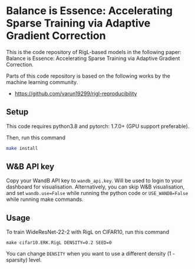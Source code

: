 # Balance is Essence: Accelerating Sparse Training via Adaptive Gradient Correction

This is the code repository of RigL-based models in the following paper: Balance is Essence: Accelerating Sparse Training via Adaptive Gradient Correction.

Parts of this code repository is based on the following works by the machine learning community.

* https://github.com/varun19299/rigl-reproducibility

## Setup

This code requires python3.8 and pytorch: 1.7.0+ (GPU support preferable).

Then, run this command
```bash
make install
```

## W&B API key

Copy your WandB API key to `wandb_api.key`.
Will be used to login to your dashboard for visualisation. 
Alternatively, you can skip W&B visualisation, 
and set `wandb.use=False` while running the python code or `USE_WANDB=False` while running make commands.

## Usage

To train WideResNet-22-2 with RigL on CIFAR10, run this command

```
make cifar10.ERK.RigL DENSITY=0.2 SEED=0
````

You can change `DENSITY` when you want to use a different density (1 - sparsity) level.
